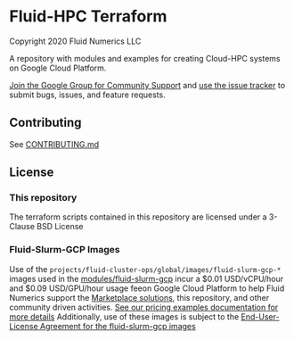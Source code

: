 # Fluid-HPC Terraform
Copyright 2020 Fluid Numerics LLC

A repository with modules and examples for creating Cloud-HPC systems on Google Cloud Platform.

[Join the Google Group for Community Support](https://groups.google.com/a/fluidnumerics.com/forum/#!forum/fluid-slurm-gcp) and [use the issue tracker](https://github.com/FluidNumerics/fluid-hpc_terraform/issues) to submit bugs, issues, and feature requests.


## Contributing
See [CONTRIBUTING.md](./CONTRIBUTING.md)


## License
### This repository
The terraform scripts contained in this repository are licensed under a 3-Clause BSD License

### Fluid-Slurm-GCP Images
Use of the `projects/fluid-cluster-ops/global/images/fluid-slurm-gcp-*` images used in the [modules/fluid-slurm-gcp](./modules/fluid-slurm-gcp) incur a $0.01 USD/vCPU/hour and $0.09 USD/GPU/hour usage feeon Google Cloud Platform to help Fluid Numerics support the [Marketplace solutions](https://console.cloud.google.com/marketplace/details/fluid-cluster-ops/fluid-slurm-gcp?utm_source=github&utm_medium=link&utm_campaign=v240&utm_content=terraform), this repository, and other community driven activities. [See our pricing examples documentation for more details](https://help.fluidnumerics.com/slurm-gcp/pricing) Additionally, use of these images is subject to the [End-User-License Agreement for the fluid-slurm-gcp images](https://help.fluidnumerics.com/slurm-gcp/eula)
